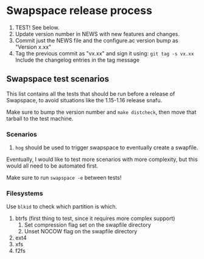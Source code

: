 # Swapspace release process
1. TEST! See below.
2. Update version number in NEWS with new features and changes.
3. Commit just the NEWS file and the configure.ac version bump as "Version x.xx"
4. Tag the previous commit as "vx.xx" and sign it using: `git tag -s vx.xx`
	Include the changelog entries in the tag message

## Swapspace test scenarios

This list contains all the tests that should be run before a release
of Swapspace, to avoid situations like the 1.15-1.16 release snafu.

Make sure to bump the version number and `make distcheck`,
then move that tarball to the test machine.

### Scenarios
1. `hog` should be used to trigger swapspace to eventually create a swapfile.

Eventually, I would like to test more scenarios with more complexity,
but this would all need to be automated first.

Make sure to run `swapspace -e` between tests!

### Filesystems
Use `blkid` to check which partition is which.

1. btrfs (first thing to test, since it requires more complex support)
	1. Set compression flag set on the swapfile directory
	2. Unset NOCOW flag on the swapfile directory
2. ext4
3. xfs
4. f2fs
